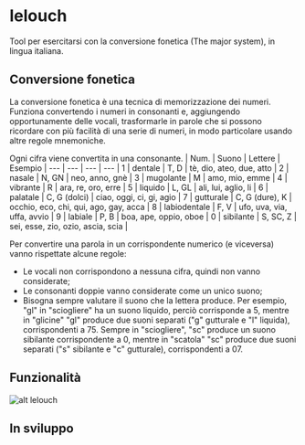# lelouch
Tool per esercitarsi con la conversione fonetica (The major system), in lingua italiana.

## Conversione fonetica
La conversione fonetica è una tecnica di memorizzazione dei numeri. Funziona convertendo i numeri in consonanti e, aggiungendo opportunamente delle vocali, trasformarle in parole che si possono ricordare con più facilità di una serie di numeri, in modo particolare usando altre regole mnemoniche. 

Ogni cifra viene convertita in una consonante. 
| Num. |	Suono |	Lettere |	Esempio
| --- | --- | --- | --- |
1 |	dentale |	T, D | 	tè, dio, ateo, due, atto |
2 |	nasale |	N, GN |	neo, anno, gnè |
3 |	mugolante |	M | amo, mio, emme |
4 |	vibrante |	R |	ara, re, oro, erre |
5 |	liquido |	L, GL |	ali, lui, aglio, li |
6 |	palatale |	C, G (dolci) |	ciao, oggi, ci, gi, agio |
7 |	gutturale |	C, G (dure), K |	occhio, eco, chi, qui, ago, gay, acca |
8 |	labiodentale |	F, V |	ufo, uva, via, uffa, avvio |
9 |	labiale |	P, B |	boa, ape, oppio, oboe |
0 |	sibilante |	S, SC, Z |	sei, esse, zio, ozio, ascia, scia |


Per convertire una parola in un corrispondente numerico (e viceversa) vanno rispettate alcune regole:

* Le vocali non corrispondono a nessuna cifra, quindi non vanno considerate;
* Le consonanti doppie vanno considerate come un unico suono;
* Bisogna sempre valutare il suono che la lettera produce. Per esempio, "gl" in "sciogliere" ha un suono liquido, perciò corrisponde a 5, mentre in "glicine" "gl" produce due suoni separati ("g" gutturale e "l" liquida), corrispondenti a 75. Sempre in "sciogliere", "sc" produce un suono sibilante corrispondente a 0, mentre in "scatola" "sc" produce due suoni separati ("s" sibilante e "c" gutturale), corrispondenti a 07.

## Funzionalità
![alt lelouch](https://raw.githubusercontent.com/moorada/lelouch/img/interfaccia.png)

## In sviluppo
